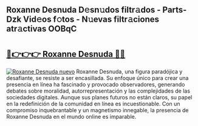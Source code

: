 ## Roxanne Desnuda D𝚎sn𝚞dos filtr𝚊dos - Parts-Dzk Vid𝚎os f𝚘tos - N𝚞evas filtr𝚊ciones atr𝚊ctivas OOBqC

# <h2><a href="http://mbb92j.tromn.icu/?c=Roxanne+Desnuda">🔗👉👉👉 Roxanne Desnuda 🔗🔗</a></h2>

[![Roxanne Desnuda nuevo](https://i.imgur.com/pEAQMta.gif)](http://mbb92j.tromn.icu/?c=Roxanne+Desnuda)
Roxanne Desnuda, una figura paradójica y desafiante, se resiste a ser encasillada. Su enfoque único para crear una presencia en línea ha fascinado y provocado observadores, generando debates sobre moralidad, autorrepresentación y las complejidades de las sociedades digitales. Aunque sus planes futuros no están claros, su papel en la redefinición de la comunidad en línea es incuestionable. Con un compromiso inquebrantable y un magnetismo innegable, la presencia de Roxanne Desnuda en el mundo online es imparable.
